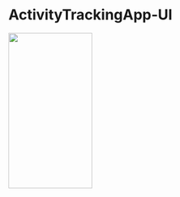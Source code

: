 # ActivityTrackingApp-UI

<img class="lazy alignnone wp-image-2484 lazy-loaded" src="http://tefumaru.com/wp-content/uploads/2020/11/diet.gif" data-lazy-type="image" data-lazy-src="http://tefumaru.com/wp-content/uploads/2020/11/diet.gif" alt="" width="165" height="308">
